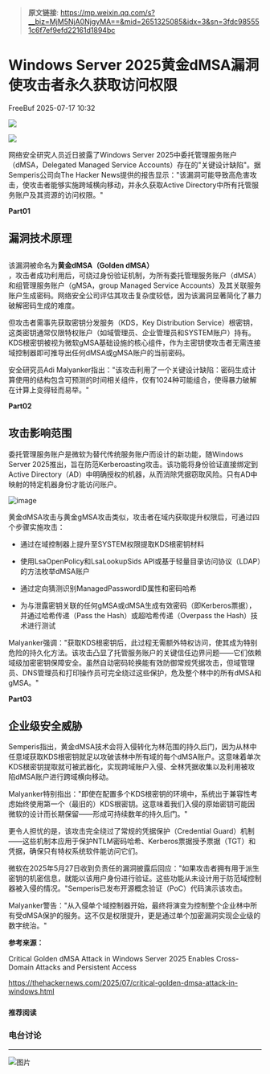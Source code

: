 > **原文链接**: https://mp.weixin.qq.com/s?__biz=MjM5NjA0NjgyMA==&mid=2651325085&idx=3&sn=3fdc985551c6f7ef9efd22161d1894bc

#  Windows Server 2025黄金dMSA漏洞使攻击者永久获取访问权限  
 FreeBuf   2025-07-17 10:32  
  
![](https://mmbiz.qpic.cn/mmbiz_gif/qq5rfBadR38jUokdlWSNlAjmEsO1rzv3srXShFRuTKBGDwkj4gvYy34iajd6zQiaKl77Wsy9mjC0xBCRg0YgDIWg/640?wx_fmt=gif "")  
  
  
![](https://mmbiz.qpic.cn/mmbiz_jpg/qq5rfBadR381j7bBhb9jB2ODTEZ7HekWLic3vgG17zYbIZKBnXhWC3cLPv0fgNTicibTvHGbicPSogtiaZJ9VoIU2AA/640?wx_fmt=jpeg&from=appmsg "")  
  
  
网络安全研究人员近日披露了Windows Server 2025中委托管理服务账户（dMSA，Delegated Managed Service Accounts）存在的"关键设计缺陷"。据Semperis公司向The Hacker News提供的报告显示："该漏洞可能导致高危害攻击，使攻击者能够实施跨域横向移动，并永久获取Active Directory中所有托管服务账户及其资源的访问权限。"  
  
  
**Part01**  
## 漏洞技术原理  
##   
  
该漏洞被命名为**黄金dMSA（Golden dMSA）**  
，攻击者成功利用后，可绕过身份验证机制，为所有委托管理服务账户（dMSA）和组管理服务账户（gMSA，group Managed Service Accounts）及其关联服务账户生成密码。网络安全公司评估其攻击复杂度较低，因为该漏洞显著简化了暴力破解密码生成的难度。  
  
  
但攻击者需事先获取密钥分发服务（KDS，Key Distribution Service）根密钥，这类密钥通常仅限特权账户（如域管理员、企业管理员和SYSTEM账户）持有。KDS根密钥被视为微软gMSA基础设施的核心组件，作为主密钥使攻击者无需连接域控制器即可推导出任何dMSA或gMSA账户的当前密码。  
  
  
安全研究员Adi Malyanker指出："该攻击利用了一个关键设计缺陷：密码生成计算使用的结构包含可预测的时间相关组件，仅有1024种可能组合，使得暴力破解在计算上变得轻而易举。"  
  
  
**Part02**  
## 攻击影响范围  
  
  
委托管理服务账户是微软为替代传统服务账户而设计的新功能，随Windows Server 2025推出，旨在防范Kerberoasting攻击。该功能将身份验证直接绑定到Active Directory（AD）中明确授权的机器，从而消除凭据窃取风险。只有AD中映射的特定机器身份才能访问账户。  
  
  
![image](https://mmbiz.qpic.cn/mmbiz_jpg/qq5rfBadR381j7bBhb9jB2ODTEZ7HekWQH8Mu4lf2xF7Enagxr3XzVhZFSsxyYSwuYChfxtCtibe4F2EuwGicSXw/640?wx_fmt=jpeg&from=appmsg "")  
  
  
黄金dMSA攻击与黄金gMSA攻击类似，攻击者在域内获取提升权限后，可通过四个步骤实施攻击：  
- 通过在域控制器上提升至SYSTEM权限提取KDS根密钥材料  
  
- 使用LsaOpenPolicy和LsaLookupSids API或基于轻量目录访问协议（LDAP）的方法枚举dMSA账户  
  
- 通过定向猜测识别ManagedPasswordID属性和密码哈希  
  
- 为与泄露密钥关联的任何gMSA或dMSA生成有效密码（即Kerberos票据），并通过哈希传递（Pass the Hash）或超哈希传递（Overpass the Hash）技术进行测试  
  
Malyanker强调："获取KDS根密钥后，此过程无需额外特权访问，使其成为特别危险的持久化方法。该攻击凸显了托管服务账户的关键信任边界问题——它们依赖域级加密密钥保障安全。虽然自动密码轮换能有效防御常规凭据攻击，但域管理员、DNS管理员和打印操作员可完全绕过这些保护，危及整个林中的所有dMSA和gMSA。"  
  
  
**Part03**  
## 企业级安全威胁  
  
  
Semperis指出，黄金dMSA技术会将入侵转化为林范围的持久后门，因为从林中任意域获取KDS根密钥就足以攻破该林中所有域的每个dMSA账户。这意味着单次KDS根密钥提取就可被武器化，实现跨域账户入侵、全林凭据收集以及利用被攻陷dMSA账户进行跨域横向移动。  
  
  
Malyanker特别指出："即使在配置多个KDS根密钥的环境中，系统出于兼容性考虑始终使用第一个（最旧的）KDS根密钥。这意味着我们入侵的原始密钥可能因微软的设计而长期保留——形成可持续数年的持久后门。"  
  
  
更令人担忧的是，该攻击完全绕过了常规的凭据保护（Credential Guard）机制——这些机制本应用于保护NTLM密码哈希、Kerberos票据授予票据（TGT）和凭据，确保只有特权系统软件能访问它们。  
  
  
微软在2025年5月27日收到负责任的漏洞披露后回应："如果攻击者拥有用于派生密钥的机密信息，就能以该用户身份进行验证。这些功能从未设计用于防范域控制器被入侵的情况。"Semperis已发布开源概念验证（PoC）代码演示该攻击。  
  
  
Malyanker警告："从入侵单个域控制器开始，最终将演变为控制整个企业林中所有受dMSA保护的服务。这不仅是权限提升，更是通过单个加密漏洞实现企业级的数字统治。"  
  
  
**参考来源：**  
  
Critical Golden dMSA Attack in Windows Server 2025 Enables Cross-Domain Attacks and Persistent Access  
  
https://thehackernews.com/2025/07/critical-golden-dmsa-attack-in-windows.html  
  
  
###   
###   
###   
  
**推荐阅读**  
  
[](https://mp.weixin.qq.com/s?__biz=MjM5NjA0NjgyMA==&mid=2651324992&idx=1&sn=8303e67651ddba23a73497aeb18955fa&scene=21#wechat_redirect)  
  
### 电台讨论  
  
****  
  
  
  
![图片](https://mmbiz.qpic.cn/mmbiz_gif/qq5rfBadR3icF8RMnJbsqatMibR6OicVrUDaz0fyxNtBDpPlLfibJZILzHQcwaKkb4ia57xAShIJfQ54HjOG1oPXBew/640?wx_fmt=gif&wxfrom=5&wx_lazy=1&tp=webp "")  
  
   
  
